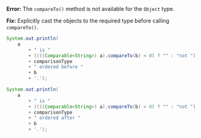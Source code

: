 **Error:** The `compareTo()` method is not available for the `Object` type.

**Fix:** Explicitly cast the objects to the required type before calling `compareTo()`.

```java
System.out.println(
    a
        + " is "
        + ((((Comparable<String>) a).compareTo(b) < 0) ? "" : "not ")
        + comparisonType
        + " ordered before "
        + b
        + '.');

System.out.println(
    a
        + " is "
        + ((((Comparable<String>) a).compareTo(b) > 0) ? "" : "not ")
        + comparisonType
        + " ordered after "
        + b
        + '.');
```
